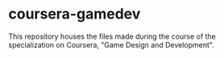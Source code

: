 # coursera-gamedev

This repository houses the files made during the course of the specialization on Coursera, "Game Design and Development".
